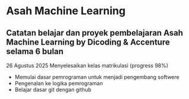 # Asah Machine Learning
## Catatan belajar dan proyek pembelajaran Asah Machine Learning by Dicoding &amp; Accenture selama 6 bulan

26 Agustus 2025
Menyelesaikan kelas matrikulasi (progress 98%)
  - Memulai dasar pemrograman untuk menjadi pengembang softwere
  - Pengenalan ke logika pemrograman
  - Belajar dasar git dengan github
